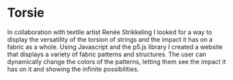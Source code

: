 # Torsie

In collaboration with textile artist Renée Strikkeling I looked for a way to display the versatility of the torsion of strings and 
the impact it has on a fabric as a whole. Using Javascript and the p5.js library I created a website that displays a variety of
fabric patterns and structures. The user can dynamically change the colors of the patterns, letting them see the impact it has
on it and showing the infinite possibilities.
